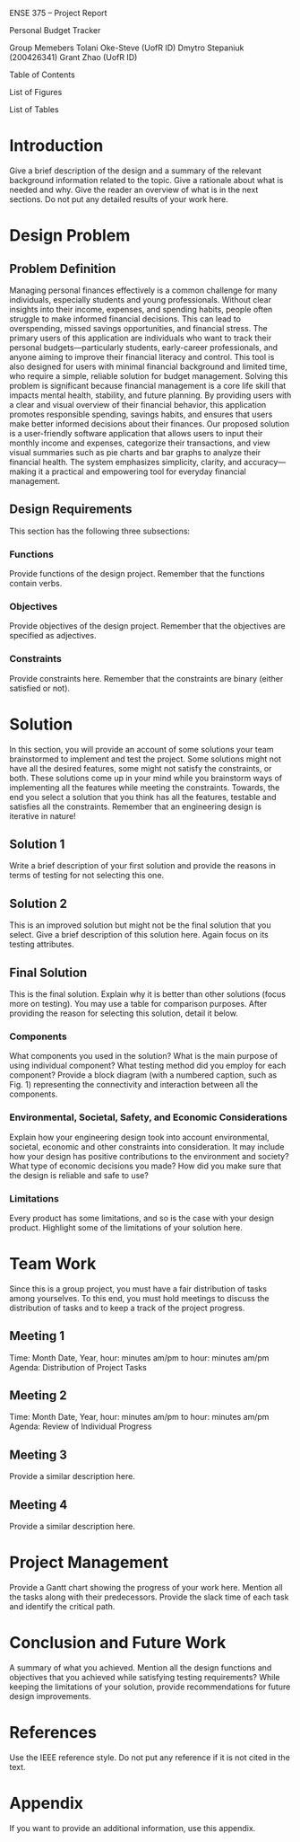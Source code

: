 


ENSE 375 – Project Report







Personal Budget Tracker




Group Memebers
Tolani Oke-Steve (UofR ID)
Dmytro Stepaniuk (200426341)
Grant Zhao (UofR ID)




Table of Contents

List of Figures

List of Tables

# Introduction
Give a brief description of the design and a summary of the relevant background information related to the topic. Give a rationale about what is needed and why.
Give the reader an overview of what is in the next sections.
Do not put any detailed results of your work here.

# Design Problem
## Problem Definition
Managing personal finances effectively is a common challenge for many individuals, especially students and young professionals. Without clear insights into their income, expenses, and spending habits, people often struggle to make informed financial decisions. This can lead to overspending, missed savings opportunities, and financial stress.
The primary users of this application are individuals who want to track their personal budgets—particularly students, early-career professionals, and anyone aiming to improve their financial literacy and control. This tool is also designed for users with minimal financial background and limited time, who require a simple, reliable solution for budget management.
Solving this problem is significant because financial management is a core life skill that impacts mental health, stability, and future planning. By providing users with a clear and visual overview of their financial behavior, this application promotes responsible spending, savings habits, and ensures that users make better informed decisions about their finances.
Our proposed solution is a user-friendly software application that allows users to input their monthly income and expenses, categorize their transactions, and view visual summaries such as pie charts and bar graphs to analyze their financial health. The system emphasizes simplicity, clarity, and accuracy—making it a practical and empowering tool for everyday financial management.
## Design Requirements
This section has the following three subsections:
### Functions
Provide functions of the design project. Remember that the functions contain verbs.
### Objectives
Provide objectives of the design project. Remember that the objectives are specified as adjectives.
### Constraints
Provide constraints here. Remember that the constraints are binary (either satisfied or not).


# Solution
In this section, you will provide an account of some solutions your team brainstormed to implement and test the project. Some solutions might not have all the desired features, some might not satisfy the constraints, or both. These solutions come up in your mind while you brainstorm ways of implementing all the features while meeting the constraints. Towards, the end you select a solution that you think has all the features, testable and satisfies all the constraints. Remember that an engineering design is iterative in nature! 
## Solution 1
Write a brief description of your first solution and provide the reasons in terms of testing for not selecting this one. 
## Solution 2
This is an improved solution but might not be the final solution that you select. Give a brief description of this solution here. Again focus on its testing attributes. 
## Final Solution
This is the final solution.  Explain why it is better than other solutions (focus more on testing). You may use a table for comparison purposes. After providing the reason for selecting this solution, detail it below.
### Components
What components you used in the solution? What is the main purpose of using individual component? What testing method did you employ for each component? Provide a block diagram (with a numbered caption, such as Fig. 1) representing the connectivity and interaction between all the components.
### Environmental, Societal, Safety, and Economic Considerations
Explain how your engineering design took into account environmental, societal, economic and other constraints into consideration. It may include how your design has positive contributions to the environment and society? What type of economic decisions you made? How did you make sure that the design is reliable and safe to use? 
### Limitations
Every product has some limitations, and so is the case with your design product. Highlight some of the limitations of your solution here. 




# Team Work
Since this is a group project, you must have a fair distribution of tasks among yourselves. To this end, you must hold meetings to discuss the distribution of tasks and to keep a track of the project progress.
## Meeting 1
Time: Month Date, Year, hour: minutes am/pm to hour: minutes am/pm
Agenda: Distribution of Project Tasks

## Meeting 2
Time: Month Date, Year, hour: minutes am/pm to hour: minutes am/pm
Agenda: Review of Individual Progress

## Meeting 3
Provide a similar description here.
## Meeting 4
Provide a similar description here. 

# Project Management
Provide a Gantt chart showing the progress of your work here. Mention all the tasks along with their predecessors. Provide the slack time of each task and identify the critical path.

# Conclusion and Future Work
A summary of what you achieved. Mention all the design functions and objectives that you achieved while satisfying testing requirements?
While keeping the limitations of your solution, provide recommendations for future design improvements.

# References

Use the IEEE reference style.
Do not put any reference if it is not cited in the text. 

# Appendix
If you want to provide an additional information, use this appendix.
